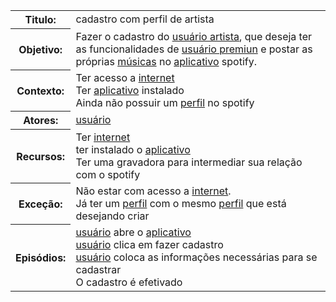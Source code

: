 <table> 

        
 <tbody><tr> 
<th>Titulo:</th><td class="Estilo">cadastro com perfil de artista </td> 
    
 </tr> 
                <tr> 
                    <th>Objetivo:</th><td class="Estilo">
            Fazer o cadastro do <a title="Léxico" href="main.php?t=l&amp;id=12135">usuário artista</a>, que deseja ter as funcionalidades de <a title="Léxico" href="main.php?t=l&amp;id=12136">usuário premiun</a> e postar as próprias <a title="Léxico" href="main.php?t=l&amp;id=12221">músicas</a> no <a title="Léxico" href="main.php?t=l&amp;id=12170">aplicativo</a> spotify.				</td> 
                </tr> 
                <tr> 
                    <th>Contexto:</th><td class="Estilo">
            Ter acesso a <a title="Léxico" href="main.php?t=l&amp;id=12163">internet</a><br>
    Ter <a title="Léxico" href="main.php?t=l&amp;id=12170">aplicativo</a> instalado<br>
    Ainda não possuir um <a title="Léxico" href="main.php?t=l&amp;id=12178">perfil</a> no spotify		 
                    </td> 
                </tr> 
                <tr> 
                    <th>Atores:</th><td class="Estilo">
            <a title="Léxico" href="main.php?t=l&amp;id=12125">usuário</a>                </td>  
                </tr> 
                <tr> 
                    <th>Recursos:</th><td class="Estilo">
            Ter <a title="Léxico" href="main.php?t=l&amp;id=12163">internet</a><br>
    ter instalado o <a title="Léxico" href="main.php?t=l&amp;id=12170">aplicativo</a><br>
    Ter uma gravadora para intermediar sua relação com o spotify                </td> 
                </tr> 
                <tr> 
                    <th>Exceção:</th><td class="Estilo">
            Não estar com acesso a <a title="Léxico" href="main.php?t=l&amp;id=12163">internet</a>.<br>
    Já ter um <a title="Léxico" href="main.php?t=l&amp;id=12178">perfil</a> com o mesmo <a title="Léxico" href="main.php?t=l&amp;id=12178">perfil</a> que está desejando criar                </td> 
                </tr> 
                <tr> 
                    <th>Episódios:</th><td class="Estilo">
            <a title="Léxico" href="main.php?t=l&amp;id=12125">usuário</a> abre o <a title="Léxico" href="main.php?t=l&amp;id=12170">aplicativo</a><br>
    <a title="Léxico" href="main.php?t=l&amp;id=12125">usuário</a> clica em fazer cadastro<br>
    <a title="Léxico" href="main.php?t=l&amp;id=12125">usuário</a> coloca as informações necessárias para se cadastrar<br>
    O cadastro é efetivado	  	
                    </td> 
                </tr> 
            </tbody>
            </table>
